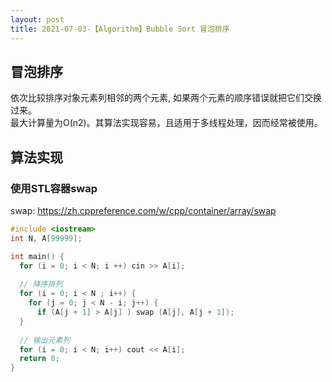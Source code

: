 ```yaml
---
layout: post
title: 2021-07-03-【Algorithm】Bubble Sort 冒泡排序
---
```

## 冒泡排序
依次比较排序对象元素列相邻的两个元素, 如果两个元素的顺序错误就把它们交换过来。  
最大计算量为O(n2)。其算法实现容易，且适用于多线程处理，因而经常被使用。

## 算法实现
### 使用STL容器swap
swap: https://zh.cppreference.com/w/cpp/container/array/swap
```cpp
#include <iostream>
int N, A[99999];

int main() {
  for (i = 0; i < N; i ++) cin >> A[i];
  
  // 降序排列
  for (i = 0; i < N ; i++) {
    for (j = 0; j < N - i; j++) {
      if (A[j + 1] > A[j] ) swap (A[j], A[j + 1]);
  }
  
  // 输出元素列
  for (i = 0; i < N; i++) cout << A[i];
  return 0;
}
```

